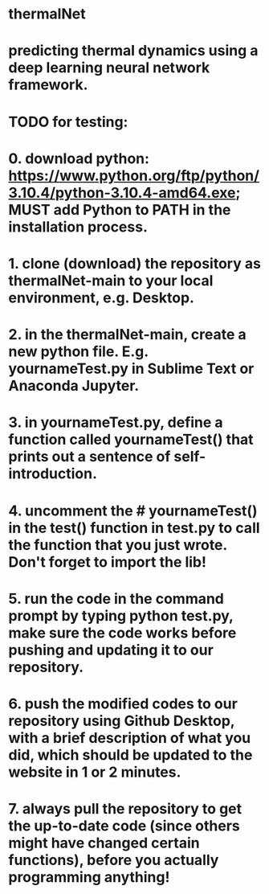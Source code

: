 # thermalNet
# predicting thermal dynamics using a deep learning neural network framework.
# TODO for testing:
# 0. download python: https://www.python.org/ftp/python/3.10.4/python-3.10.4-amd64.exe; MUST add Python to PATH in the installation process.
# 1. clone (download) the repository as thermalNet-main to your local environment, e.g. Desktop.
# 2. in the thermalNet-main, create a new python file. E.g. yournameTest.py in Sublime Text or Anaconda Jupyter.
# 3. in yournameTest.py, define a function called yournameTest() that prints out a sentence of self-introduction.
# 4. uncomment the # yournameTest() in the test() function in test.py to call the function that you just wrote. Don't forget to import the lib!
# 5. run the code in the command prompt by typing python test.py, make sure the code works before pushing and updating it to our repository.
# 6. push the modified codes to our repository using Github Desktop, with a brief description of what you did, which should be updated to the website in 1 or 2 minutes.
# 7. always pull the repository to get the up-to-date code (since others might have changed certain functions), before you actually programming anything! 
